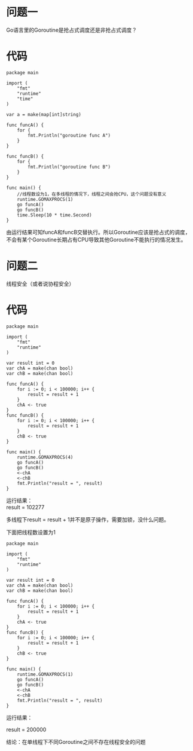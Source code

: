 # 问题一

Go语言里的Goroutine是抢占式调度还是非抢占式调度？

# 代码

```
package main

import (
    "fmt"
    "runtime"
    "time"
)

var a = make(map[int]string)

func funcA() {
    for {
        fmt.Println("goroutine func A")
    }   
}

func funcB() {
    for {
        fmt.Println("goroutine func B")
    }   
}

func main() {
    //线程数设为1，在多线程的情况下，线程之间会抢CPU，这个问题没有意义
    runtime.GOMAXPROCS(1)
    go funcA()
    go funcB()
    time.Sleep(10 * time.Second)
}
```

由运行结果可知funcA和funcB交替执行。所以Goroutine应该是抢占式的调度，不会有某个Goroutine长期占有CPU导致其他Goroutine不能执行的情况发生。

# 问题二

线程安全（或者说协程安全）

# 代码

```
package main

import (
    "fmt"
    "runtime"
)

var result int = 0 
var chA = make(chan bool)
var chB = make(chan bool)

func funcA() {
    for i := 0; i < 100000; i++ {
        result = result + 1 
    }   
    chA <- true
}
func funcB() {
    for i := 0; i < 100000; i++ {
        result = result + 1 
    }   
    chB <- true
}

func main() {
    runtime.GOMAXPROCS(4)
    go funcA()
    go funcB()
    <-chA
    <-chB
    fmt.Println("result = ", result)
}
```

运行结果：  
result = 102277

多线程下result = result + 1并不是原子操作，需要加锁，没什么问题。

下面把线程数设置为1

```
package main

import (
    "fmt"
    "runtime"
)

var result int = 0 
var chA = make(chan bool)
var chB = make(chan bool)

func funcA() {
    for i := 0; i < 100000; i++ {
        result = result + 1 
    }   
    chA <- true
}
func funcB() {
    for i := 0; i < 100000; i++ {
        result = result + 1 
    }   
    chB <- true
}

func main() {
    runtime.GOMAXPROCS(1)
    go funcA()
    go funcB()
    <-chA
    <-chB
    fmt.Println("result = ", result)
}
```

运行结果：

result = 200000

结论：在单线程下不同Goroutine之间不存在线程安全的问题

